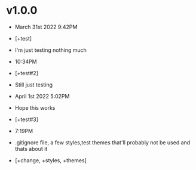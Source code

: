 # v1.0.0

- March 31st 2022 9:42PM
- [+test]
- I'm just testing nothing much
- 10:34PM
- [+test#2]
- Still just testing

- April 1st 2022 5:02PM
- Hope this works
- [+test#3]
- 7:19PM
- .gitignore file, a few styles,test themes that'll probably not be used and thats about it
- [+change, +styles, +themes]
